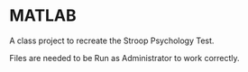 # MATLAB

A class project to recreate the Stroop Psychology Test. 

Files are needed to be Run as Administrator to work correctly.
